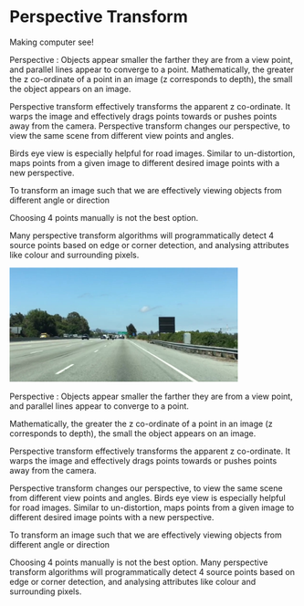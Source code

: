 # Perspective Transform
Making computer see!

Perspective : Objects appear smaller the farther they are from a view point, and parallel lines appear to converge to a point.
Mathematically, the greater the z co-ordinate of a point in an image (z corresponds to depth), the small the object appears on an image.

Perspective transform effectively transforms the apparent z co-ordinate. It warps the image and effectively drags points towards or pushes points away from the camera.
Perspective transform changes our perspective, to view the same scene from different view points and angles. 

Birds eye view is especially helpful for road images. Similar to un-distortion, maps points from a given image to different desired image points with a new perspective.

To transform an image such that we are effectively viewing objects from different angle or direction

Choosing 4 points manually is not the best option. 

Many perspective transform algorithms will programmatically detect 4 source points based on edge or corner detection, and analysing attributes like colour and surrounding pixels.

<img src="https://github.com/buddha216g/Computer-Vision/blob/exercises/001-Color-Selection/test.jpg" width="400" height="200">


Perspective : Objects appear smaller the farther they are from a view point, and parallel lines appear to converge to a point.
 
 Mathematically, the greater the z co-ordinate of a point in an image (z corresponds to depth), the small the object appears on an image.
 
 Perspective transform effectively transforms the apparent z co-ordinate. It warps the image and effectively drags points towards or pushes points away from the camera.
 
 Perspective transform changes our perspective, to view the same scene from different view points and angles. Birds eye view is especially helpful for road images. Similar to un-distortion, maps points from a given image to different desired image points with a new perspective.
 
 To transform an image such that we are effectively viewing objects from different angle or direction
 
 Choosing 4 points manually is not the best option. Many perspective transform algorithms will programmatically detect 4 source points based on edge or corner detection, and analysing attributes like colour and surrounding pixels.


